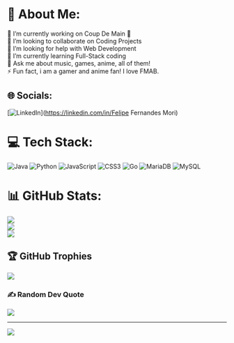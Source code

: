 # 💫 About Me:
🔭 I’m currently working on Coup De Main 🦾<br>👯 I’m looking to collaborate on Coding Projects<br>🤝 I’m looking for help with Web Development<br>🌱 I’m currently learning Full-Stack coding<br>💬 Ask me about music, games, anime, all of them!<br>⚡ Fun fact, i am a gamer and anime fan! I love FMAB.


## 🌐 Socials:
[![LinkedIn](https://img.shields.io/badge/LinkedIn-%230077B5.svg?logo=linkedin&logoColor=white)](https://linkedin.com/in/Felipe Fernandes Mori) 

# 💻 Tech Stack:
![Java](https://img.shields.io/badge/java-%23ED8B00.svg?style=for-the-badge&logo=java&logoColor=white) ![Python](https://img.shields.io/badge/python-3670A0?style=for-the-badge&logo=python&logoColor=ffdd54) ![JavaScript](https://img.shields.io/badge/javascript-%23323330.svg?style=for-the-badge&logo=javascript&logoColor=%23F7DF1E) ![CSS3](https://img.shields.io/badge/css3-%231572B6.svg?style=for-the-badge&logo=css3&logoColor=white) ![Go](https://img.shields.io/badge/go-%2300ADD8.svg?style=for-the-badge&logo=go&logoColor=white) ![MariaDB](https://img.shields.io/badge/MariaDB-003545?style=for-the-badge&logo=mariadb&logoColor=white) ![MySQL](https://img.shields.io/badge/mysql-%2300f.svg?style=for-the-badge&logo=mysql&logoColor=white)
# 📊 GitHub Stats:
![](https://github-readme-stats.vercel.app/api?username=DonMori&theme=dark&hide_border=false&include_all_commits=false&count_private=false)<br/>
![](https://github-readme-streak-stats.herokuapp.com/?user=DonMori&theme=dark&hide_border=false)<br/>
![](https://github-readme-stats.vercel.app/api/top-langs/?username=DonMori&theme=dark&hide_border=false&include_all_commits=false&count_private=false&layout=compact)

## 🏆 GitHub Trophies
![](https://github-profile-trophy.vercel.app/?username=DonMori&theme=discord&no-frame=false&no-bg=true&margin-w=4)

### ✍️ Random Dev Quote
![](https://quotes-github-readme.vercel.app/api?type=horizontal&theme=radical)

---
[![](https://visitcount.itsvg.in/api?id=DonMori&icon=0&color=12)](https://visitcount.itsvg.in)

<!-- Proudly created with GPRM ( https://gprm.itsvg.in ) -->
